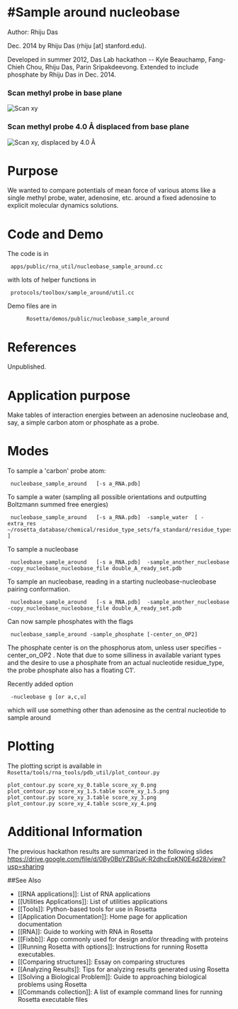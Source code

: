 #Sample around nucleobase
========

Author: Rhiju Das

Dec. 2014 by Rhiju Das (rhiju [at] stanford.edu).

Developed in summer 2012, Das Lab hackathon -- Kyle Beauchamp, Fang-Chieh Chou, Rhiju Das, Parin Sripakdeevong. 
Extended to include phosphate by Rhiju Das in Dec. 2014.

### Scan methyl probe in base plane
![Scan xy]( https://cloud.githubusercontent.com/assets/1672331/5621802/c6cf4f38-94ee-11e4-8df0-3658b67b8092.png "Scan methyl probe in base plane")

### Scan methyl probe 4.0 Å displaced from base plane
![Scan xy, displaced by 4.0 Å]( https://cloud.githubusercontent.com/assets/1672331/5621812/e36f4a08-94ee-11e4-94d8-29a6d65ced53.png "Scan methyl probe 4.0 Å displaced from base plane")

Purpose
========

We wanted to compare potentials of mean force of various atoms like a single methyl probe, water, adenosine, etc. around a fixed adenosine to explicit molecular dynamics solutions.


Code and Demo
=============

The code is in

` apps/public/rna_util/nucleobase_sample_around.cc`

with lots of helper functions in

` protocols/toolbox/sample_around/util.cc`

Demo files are in

`       Rosetta/demos/public/nucleobase_sample_around      `

References
==========
Unpublished.

Application purpose
===========================================

Make tables of interaction energies between an adenosine nucleobase and, say, 
 a simple carbon atom or phosphate as a probe.


Modes
=====
To sample a 'carbon' probe atom:

```
 nucleobase_sample_around   [-s a_RNA.pdb]
```

To sample a water (sampling all possible orientations and outputting Boltzmann summed free energies)

```
 nucleobase_sample_around   [-s a_RNA.pdb]  -sample_water  [ -extra_res ~/rosetta_database/chemical/residue_type_sets/fa_standard/residue_types/water/TP3.params ]
```

To sample a nucleobase

```
 nucleobase_sample_around   [-s a_RNA.pdb]  -sample_another_nucleobase   -copy_nucleobase_nucleobase_file double_A_ready_set.pdb
```

To sample an nucleobase, reading in a starting nucleobase-nucleobase pairing conformation.

```
 nucleobase_sample_around   [-s a_RNA.pdb]  -sample_another_nucleobase   -copy_nucleobase_nucleobase_file double_A_ready_set.pdb
```

Can now sample phosphates with the flags

```
 nucleobase_sample_around -sample_phosphate [-center_on_OP2]
```

The phosphate center is on the phosphorus atom, unless user specifies -center_on_OP2 . 
Note that due to some silliness in available variant types and the desire to use a phosphate from an actual nucleotide residue_type, the probe phosphate also has a floating C1'.

Recently added option

```
 -nucleobase g [or a,c,u]
```

which will use something other than adenosine as the central nucleotide to sample around


Plotting
=====


The plotting script is available in `Rosetta/tools/rna_tools/pdb_util/plot_contour.py`
```
plot_contour.py score_xy_0.table score_xy_0.png
plot_contour.py score_xy_1.5.table score_xy_1.5.png
plot_contour.py score_xy_3.table score_xy_3.png
plot_contour.py score_xy_4.table score_xy_4.png
```

Additional Information
======================
The previous hackathon results are summarized in the following slides
https://drive.google.com/file/d/0By0BpYZBGuK-R2dhcEpKN0E4d28/view?usp=sharing 


##See Also

* [[RNA applications]]: List of RNA applications
* [[Utilities Applications]]: List of utilities applications
* [[Tools]]: Python-based tools for use in Rosetta
* [[Application Documentation]]: Home page for application documentation
* [[RNA]]: Guide to working with RNA in Rosetta
* [[Fixbb]]: App commonly used for design and/or threading with proteins
* [[Running Rosetta with options]]: Instructions for running Rosetta executables.
* [[Comparing structures]]: Essay on comparing structures
* [[Analyzing Results]]: Tips for analyzing results generated using Rosetta
* [[Solving a Biological Problem]]: Guide to approaching biological problems using Rosetta
* [[Commands collection]]: A list of example command lines for running Rosetta executable files